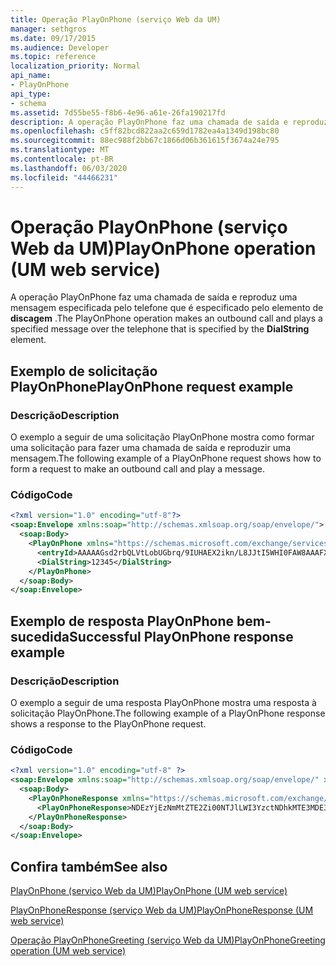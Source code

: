 ```yaml
---
title: Operação PlayOnPhone (serviço Web da UM)
manager: sethgros
ms.date: 09/17/2015
ms.audience: Developer
ms.topic: reference
localization_priority: Normal
api_name:
- PlayOnPhone
api_type:
- schema
ms.assetid: 7d55be55-f8b6-4e96-a61e-26fa190217fd
description: A operação PlayOnPhone faz uma chamada de saída e reproduz uma mensagem especificada pelo telefone que é especificado pelo elemento de discagem.
ms.openlocfilehash: c5ff82bcd822aa2c659d1782ea4a1349d198bc80
ms.sourcegitcommit: 88ec988f2bb67c1866d06b361615f3674a24e795
ms.translationtype: MT
ms.contentlocale: pt-BR
ms.lasthandoff: 06/03/2020
ms.locfileid: "44466231"
---
```

# <a name="playonphone-operation-um-web-service"></a><span data-ttu-id="43f46-103">Operação PlayOnPhone (serviço Web da UM)</span><span class="sxs-lookup"><span data-stu-id="43f46-103">PlayOnPhone operation (UM web service)</span></span>

<span data-ttu-id="43f46-104">A operação PlayOnPhone faz uma chamada de saída e reproduz uma mensagem especificada pelo telefone que é especificado pelo elemento de **discagem** .</span><span class="sxs-lookup"><span data-stu-id="43f46-104">The PlayOnPhone operation makes an outbound call and plays a specified message over the telephone that is specified by the **DialString** element.</span></span> 
  
## <a name="playonphone-request-example"></a><span data-ttu-id="43f46-105">Exemplo de solicitação PlayOnPhone</span><span class="sxs-lookup"><span data-stu-id="43f46-105">PlayOnPhone request example</span></span>

### <a name="description"></a><span data-ttu-id="43f46-106">Descrição</span><span class="sxs-lookup"><span data-stu-id="43f46-106">Description</span></span>

<span data-ttu-id="43f46-107">O exemplo a seguir de uma solicitação PlayOnPhone mostra como formar uma solicitação para fazer uma chamada de saída e reproduzir uma mensagem.</span><span class="sxs-lookup"><span data-stu-id="43f46-107">The following example of a PlayOnPhone request shows how to form a request to make an outbound call and play a message.</span></span>
  
### <a name="code"></a><span data-ttu-id="43f46-108">Código</span><span class="sxs-lookup"><span data-stu-id="43f46-108">Code</span></span>

```XML
<?xml version="1.0" encoding="utf-8"?>
<soap:Envelope xmlns:soap="http://schemas.xmlsoap.org/soap/envelope/">
  <soap:Body>
    <PlayOnPhone xmlns="https://schemas.microsoft.com/exchange/services/2006/messages">
      <entryId>AAAAAGsd2rbQLVtLobUGbrq/9IUHAEX2ikn/L8JJtI5WHI0FAW8AAAFXHhsAACxVpEl+KVVLl957wp//x6UAGAetcDUAAA==</entryId>
      <DialString>12345</DialString>
    </PlayOnPhone>
  </soap:Body>
</soap:Envelope>
```

## <a name="successful-playonphone-response-example"></a><span data-ttu-id="43f46-109">Exemplo de resposta PlayOnPhone bem-sucedida</span><span class="sxs-lookup"><span data-stu-id="43f46-109">Successful PlayOnPhone response example</span></span>

### <a name="description"></a><span data-ttu-id="43f46-110">Descrição</span><span class="sxs-lookup"><span data-stu-id="43f46-110">Description</span></span>

<span data-ttu-id="43f46-111">O exemplo a seguir de uma resposta PlayOnPhone mostra uma resposta à solicitação PlayOnPhone.</span><span class="sxs-lookup"><span data-stu-id="43f46-111">The following example of a PlayOnPhone response shows a response to the PlayOnPhone request.</span></span>
  
### <a name="code"></a><span data-ttu-id="43f46-112">Código</span><span class="sxs-lookup"><span data-stu-id="43f46-112">Code</span></span>

```XML
<?xml version="1.0" encoding="utf-8" ?> 
<soap:Envelope xmlns:soap="http://schemas.xmlsoap.org/soap/envelope/" xmlns:xsi="http://www.w3.org/2001/XMLSchema-instance" xmlns:xsd="http://www.w3.org/2001/XMLSchema">
  <soap:Body>
    <PlayOnPhoneResponse xmlns="https://schemas.microsoft.com/exchange/services/2006/messages">
      <PlayOnPhoneResponse>NDEzYjEzNmMtZTE2Zi00NTJlLWI3YzctNDhkMTE3MDE3YjlmQGRmLWV1bS0wMS5leGNoYW5nZS5jb3JwLm1pY3Jvc29mdC5jb20=</PlayOnPhoneResponse> 
    </PlayOnPhoneResponse>
  </soap:Body>
</soap:Envelope>
```

## <a name="see-also"></a><span data-ttu-id="43f46-113">Confira também</span><span class="sxs-lookup"><span data-stu-id="43f46-113">See also</span></span>



[<span data-ttu-id="43f46-114">PlayOnPhone (serviço Web da UM)</span><span class="sxs-lookup"><span data-stu-id="43f46-114">PlayOnPhone (UM web service)</span></span>](playonphone-um-web-service.md)
  
[<span data-ttu-id="43f46-115">PlayOnPhoneResponse (serviço Web da UM)</span><span class="sxs-lookup"><span data-stu-id="43f46-115">PlayOnPhoneResponse (UM web service)</span></span>](playonphoneresponse-um-web-service.md)
  
[<span data-ttu-id="43f46-116">Operação PlayOnPhoneGreeting (serviço Web da UM)</span><span class="sxs-lookup"><span data-stu-id="43f46-116">PlayOnPhoneGreeting operation (UM web service)</span></span>](playonphonegreeting-operation-um-web-service.md)

